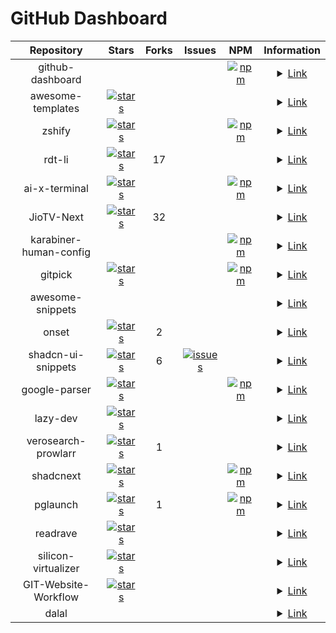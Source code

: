 # GitHub Dashboard

<!-- prettier-ignore-start -->
<!-- nrjdalal/github-dashboard -->

| Repository | Stars | Forks | Issues | NPM | Information |
| :---: |  :---:  |  :---:  |  :---:  |  :---:  | :---: |
| github-dashboard |  |  |  | [![npm](https://img.shields.io/npm/dt/github-dashboard?label=&style=&color=white)](https://www.npmjs.com/package/github-dashboard) | <details><summary><a href="https://github.com/nrjdalal/github-dashboard">Link</a></summary><br/><p>Created: Mon Feb 10 2025</p><p>Updated: Thu Feb 13 2025</p></details> |
| awesome-templates | [![stars](https://img.shields.io/github/stars/nrjdalal/awesome-templates?label=&style=&color=white)](https://github.com/nrjdalal/awesome-templates/stargazers) |  |  |  | <details><summary><a href="https://github.com/nrjdalal/awesome-templates">Link</a></summary><br/><p>Explore a curated collection of up-to-date templates for various projects and frameworks, refreshed every 8 hours.</p><p>Created: Wed Jan 15 2025</p><p>Updated: Thu Feb 13 2025</p></details> |
| zshify | [![stars](https://img.shields.io/github/stars/nrjdalal/zshify?label=&style=&color=white)](https://github.com/nrjdalal/zshify/stargazers) |  |  | [![npm](https://img.shields.io/npm/dt/zshify?label=&style=&color=white)](https://www.npmjs.com/package/zshify) | <details><summary><a href="https://github.com/nrjdalal/zshify">Link</a></summary><br/><p>Zshify is a minimalistic, one command installation to customize the prompt of your Zshell or Zsh!</p><p>Created: Tue May 11 2021</p><p>Updated: Thu Feb 13 2025</p></details> |
| rdt-li | [![stars](https://img.shields.io/github/stars/nrjdalal/rdt-li?label=&style=&color=white)](https://github.com/nrjdalal/rdt-li/stargazers) | 17 |  |  | <details><summary><a href="https://github.com/nrjdalal/rdt-li">Link</a></summary><br/><p>rdt.li self hostable, feature rich, minimalistic and open source URL shortener. Built with Next.js, Drizzle, NextAuth and Postgres.</p><p>Created: Sun Nov 05 2023</p><p>Updated: Wed Feb 12 2025</p></details> |
| ai-x-terminal | [![stars](https://img.shields.io/github/stars/nrjdalal/ai-x-terminal?label=&style=&color=white)](https://github.com/nrjdalal/ai-x-terminal/stargazers) |  |  | [![npm](https://img.shields.io/npm/dt/ai-x-terminal?label=&style=&color=white)](https://www.npmjs.com/package/ai-x-terminal) | <details><summary><a href="https://github.com/nrjdalal/ai-x-terminal">Link</a></summary><br/><p>AI X Terminal is a powerful command-line tool that enhances your terminal capabilities using OpenAI's API. Integrate AI seamlessly into your workflow with functionalities to append file contents or entire workspace details to queries, facilitating an enriched coding and development experience.</p><p>Created: Wed Nov 20 2024</p><p>Updated: Mon Feb 10 2025</p></details> |
| JioTV-Next | [![stars](https://img.shields.io/github/stars/nrjdalal/JioTV-Next?label=&style=&color=white)](https://github.com/nrjdalal/JioTV-Next/stargazers) | 32 |  |  | <details><summary><a href="https://github.com/nrjdalal/JioTV-Next">Link</a></summary><br/><p>JioTV HD Streaming Free on Browser / Android / Android TV</p><p>Created: Sun Aug 28 2022</p><p>Updated: Sun Feb 09 2025</p></details> |
| karabiner-human-config |  |  |  | [![npm](https://img.shields.io/npm/dt/karabiner-human-config?label=&style=&color=white)](https://www.npmjs.com/package/karabiner-human-config) | <details><summary><a href="https://github.com/nrjdalal/karabiner-human-config">Link</a></summary><br/><p>The easiest way to write Karabiner-Elements configuration files, ever!</p><p>Created: Fri Feb 07 2025</p><p>Updated: Sun Feb 09 2025</p></details> |
| gitpick | [![stars](https://img.shields.io/github/stars/nrjdalal/gitpick?label=&style=&color=white)](https://github.com/nrjdalal/gitpick/stargazers) |  |  | [![npm](https://img.shields.io/npm/dt/gitpick?label=&style=&color=white)](https://www.npmjs.com/package/gitpick) | <details><summary><a href="https://github.com/nrjdalal/gitpick">Link</a></summary><br/><p>With gitpick, you can clone precisely what you need.</p><p>Created: Wed Jan 15 2025</p><p>Updated: Sun Feb 09 2025</p></details> |
| awesome-snippets |  |  |  |  | <details><summary><a href="https://github.com/nrjdalal/awesome-snippets">Link</a></summary><br/><p>Saving useful code snippets to use across projetcs</p><p>Created: Wed Jan 29 2025</p><p>Updated: Thu Feb 06 2025</p></details> |
| onset | [![stars](https://img.shields.io/github/stars/nrjdalal/onset?label=&style=&color=white)](https://github.com/nrjdalal/onset/stargazers) | 2 |  |  | <details><summary><a href="https://github.com/nrjdalal/onset">Link</a></summary><br/><p>An open source Next.js bare starter with step-by-step instructions if required. Built with Next.js 14, Drizzle (Postgres), NextAuth/Auth.js.</p><p>Created: Fri Nov 03 2023</p><p>Updated: Thu Feb 06 2025</p></details> |
| shadcn-ui-snippets | [![stars](https://img.shields.io/github/stars/nrjdalal/shadcn-ui-snippets?label=&style=&color=white)](https://github.com/nrjdalal/shadcn-ui-snippets/stargazers) | 6 | [![issues](https://img.shields.io/github/issues/nrjdalal/shadcn-ui-snippets?label=&style=&color=white)](https://github.com/nrjdalal/shadcn-ui-snippets/issues) |  | <details><summary><a href="https://github.com/nrjdalal/shadcn-ui-snippets">Link</a></summary><br/><p>Simply import and use shadcn-ui components in your project</p><p>Created: Fri Oct 27 2023</p><p>Updated: Fri Jan 17 2025</p></details> |
| google-parser | [![stars](https://img.shields.io/github/stars/nrjdalal/google-parser?label=&style=&color=white)](https://github.com/nrjdalal/google-parser/stargazers) |  |  | [![npm](https://img.shields.io/npm/dt/google-parser?label=&style=&color=white)](https://www.npmjs.com/package/google-parser) | <details><summary><a href="https://github.com/nrjdalal/google-parser">Link</a></summary><br/><p>HTTP based Google Search Results scraper/parser</p><p>Created: Wed Jun 14 2023</p><p>Updated: Sat Feb 01 2025</p></details> |
| lazy-dev | [![stars](https://img.shields.io/github/stars/nrjdalal/lazy-dev?label=&style=&color=white)](https://github.com/nrjdalal/lazy-dev/stargazers) |  |  |  | <details><summary><a href="https://github.com/nrjdalal/lazy-dev">Link</a></summary><br/><p>LazyDev - A Next.js/React development tool crafted for use within Next.js or React frameworks, streamlining navigation and bookmarking across pages. More features to come shortly.</p><p>Created: Mon Apr 22 2024</p><p>Updated: Fri Dec 13 2024</p></details> |
| verosearch-prowlarr | [![stars](https://img.shields.io/github/stars/nrjdalal/verosearch-prowlarr?label=&style=&color=white)](https://github.com/nrjdalal/verosearch-prowlarr/stargazers) | 1 |  |  | <details><summary><a href="https://github.com/nrjdalal/verosearch-prowlarr">Link</a></summary><br/><p>Torrent search engine (user interface) for Prowlarr</p><p>Created: Wed Aug 17 2022</p><p>Updated: Mon Oct 02 2023</p></details> |
| shadcnext | [![stars](https://img.shields.io/github/stars/nrjdalal/shadcnext?label=&style=&color=white)](https://github.com/nrjdalal/shadcnext/stargazers) |  |  | [![npm](https://img.shields.io/npm/dt/shadcnext?label=&style=&color=white)](https://www.npmjs.com/package/shadcnext) | <details><summary><a href="https://github.com/nrjdalal/shadcnext">Link</a></summary><br/><p>shadcn but for tailwind v4</p><p>Created: Thu Dec 12 2024</p><p>Updated: Thu Jan 16 2025</p></details> |
| pglaunch | [![stars](https://img.shields.io/github/stars/nrjdalal/pglaunch?label=&style=&color=white)](https://github.com/nrjdalal/pglaunch/stargazers) | 1 |  | [![npm](https://img.shields.io/npm/dt/pglaunch?label=&style=&color=white)](https://www.npmjs.com/package/pglaunch) | <details><summary><a href="https://github.com/nrjdalal/pglaunch">Link</a></summary><br/><p>Quickly launch a PostgreSQL database for testing or development purposes.</p><p>Created: Wed Nov 01 2023</p><p>Updated: Tue Dec 03 2024</p></details> |
| readrave | [![stars](https://img.shields.io/github/stars/nrjdalal/readrave?label=&style=&color=white)](https://github.com/nrjdalal/readrave/stargazers) |  |  |  | <details><summary><a href="https://github.com/nrjdalal/readrave">Link</a></summary><br/><p>Documentation in Next.js has never been easier (releasing soon)</p><p>Created: Mon May 13 2024</p><p>Updated: Tue Aug 13 2024</p></details> |
| silicon-virtualizer | [![stars](https://img.shields.io/github/stars/nrjdalal/silicon-virtualizer?label=&style=&color=white)](https://github.com/nrjdalal/silicon-virtualizer/stargazers) |  |  |  | <details><summary><a href="https://github.com/nrjdalal/silicon-virtualizer">Link</a></summary><br/><p>Ubuntu VMs on demand for Silicon based Apple Macs, aka Macs own QEMU based Multipass</p><p>Created: Sat Jun 05 2021</p><p>Updated: Thu Nov 02 2023</p></details> |
| GIT-Website-Workflow | [![stars](https://img.shields.io/github/stars/nrjdalal/GIT-Website-Workflow?label=&style=&color=white)](https://github.com/nrjdalal/GIT-Website-Workflow/stargazers) |  |  |  | <details><summary><a href="https://github.com/nrjdalal/GIT-Website-Workflow">Link</a></summary><br/><p>A simple script to set up an efficient development workflow using Git to manage a live website</p><p>Created: Sun Jun 14 2020</p><p>Updated: Thu Nov 02 2023</p></details> |
| dalal |  |  |  |  | <details><summary><a href="https://github.com/nrjdalal/dalal">Link</a></summary><br/><p>Created: Tue Feb 04 2025</p><p>Updated: Thu Feb 06 2025</p></details> |

<!-- nrjdalal/github-dashboard -->
<!-- prettier-ignore-end -->
